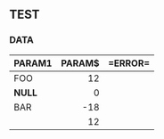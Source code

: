 ## TEST


### DATA
|PARAM1  |PARAM$ |=ERROR=|
|--------|------:|-------|
| FOO    | 12    |       |
|__NULL__| 0     |       |
| BAR    | -18   |       |
|        | 12    |       |
